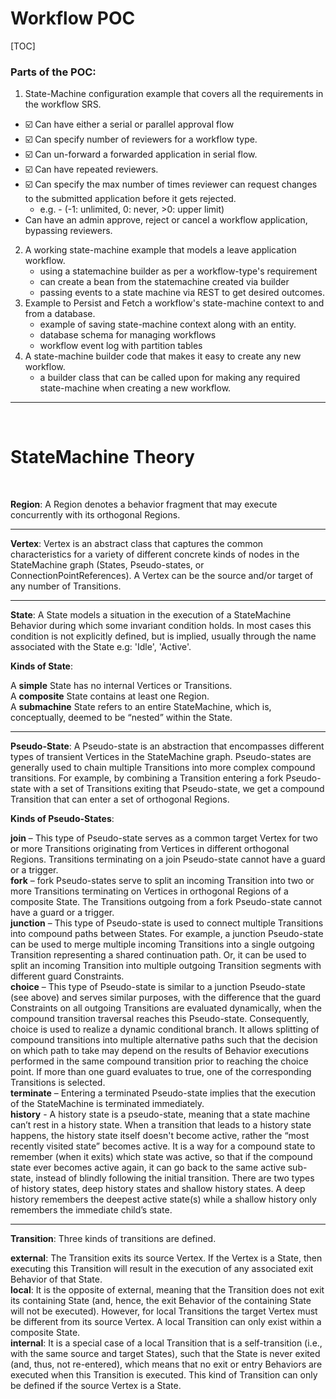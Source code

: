 # Workflow POC

[TOC]

### Parts of the POC:

1. State-Machine configuration example that covers all the requirements in the workflow SRS.

- ☑️ Can have either a serial or parallel approval flow
- ☑️ Can specify number of reviewers for a workflow type.
- ☑️ Can un-forward a forwarded application in serial flow.
- ☑️ Can have repeated reviewers.
- ☑️ Can specify the max number of times reviewer can request changes to the submitted application before it gets
  rejected.
    - e.g. - (-1: unlimited, 0: never, \>0: upper limit)
- Can have an admin approve, reject or cancel a workflow application, bypassing reviewers.

2. A working state-machine example that models a leave application workflow.
    - using a statemachine builder as per a workflow-type's requirement
    - can create a bean from the statemachine created via builder
    - passing events to a state machine via REST to get desired outcomes.
3. Example to Persist and Fetch a workflow's state-machine context to and from a database.
    - example of saving state-machine context along with an entity.
    - database schema for managing workflows
    - workflow event log with partition tables
4. A state-machine builder code that makes it easy to create any new workflow.
    - a builder class that can be called upon for making any required state-machine when creating a new workflow.

---

<br>

# StateMachine Theory

<br>

**Region**: A Region denotes a behavior fragment that may execute concurrently with its orthogonal Regions.

---

**Vertex**: Vertex is an abstract class that captures the common characteristics for a variety of different concrete
kinds of nodes in the StateMachine graph
(States, Pseudo-states, or ConnectionPointReferences). A Vertex can be the source and/or target of any number of
Transitions.

---

**State**: A State models a situation in the execution of a StateMachine Behavior during which some invariant condition
holds. In most cases this condition is
not explicitly defined, but is implied, usually through the name associated with the State e.g: 'Idle', 'Active'.

**Kinds of State**:

A **simple** State has no internal Vertices or Transitions. <br>
A **composite** State contains at least one Region. <br>
A **submachine** State refers to an entire StateMachine, which is, conceptually, deemed to be “nested” within the State.

---

**Pseudo-State**: A Pseudo-state is an abstraction that encompasses different types of transient Vertices in the
StateMachine graph. Pseudo-states are
generally used to chain multiple Transitions into more complex compound transitions. For example, by combining a
Transition entering a fork Pseudo-state with a
set of Transitions exiting that Pseudo-state, we get a compound Transition that can enter a set of orthogonal Regions.

**Kinds of Pseudo-States**:

**join** – This type of Pseudo-state serves as a common target Vertex for two or more Transitions originating from
Vertices in different orthogonal Regions.
Transitions terminating on a join Pseudo-state cannot have a guard or a trigger. <br>
**fork** – fork Pseudo-states serve to split an incoming Transition into two or more Transitions terminating on Vertices
in orthogonal Regions of a composite
State. The Transitions outgoing from a fork Pseudo-state cannot have a guard or a trigger. <br>
**junction** – This type of Pseudo-state is used to connect multiple Transitions into compound paths between States. For
example, a junction Pseudo-state can be
used to merge multiple incoming Transitions into a single outgoing Transition representing a shared continuation path.
Or, it can be used to split an
incoming Transition into multiple outgoing Transition segments with different guard Constraints. <br>
**choice** – This type of Pseudo-state is similar to a junction Pseudo-state (see above) and serves similar purposes,
with the difference that the guard
Constraints on all outgoing Transitions are evaluated dynamically, when the compound transition traversal reaches this
Pseudo-state. Consequently, choice is
used to realize a dynamic conditional branch. It allows splitting of compound transitions into multiple alternative
paths such that the decision on which
path to take may depend on the results of Behavior executions performed in the same compound transition prior to
reaching the choice point. If more than one
guard evaluates to true, one of the corresponding Transitions is selected. <br>
**terminate** – Entering a terminated Pseudo-state implies that the execution of the StateMachine is terminated
immediately. <br>
**history** - A history state is a pseudo-state, meaning that a state machine can’t rest in a history state. When a
transition that leads to a history state
happens, the history state itself doesn't become active, rather the “most recently visited state” becomes active. It is
a way for a compound state to
remember (when it exits) which state was active, so that if the compound state ever becomes active again, it can go back
to the same active sub-state,
instead of blindly following the initial transition. There are two types of history states, deep history states and
shallow history states. A deep history remembers the deepest active state(s) while a shallow history only remembers the
immediate child’s state.

---

**Transition**:
Three kinds of transitions are defined.

**external**: The Transition exits its source Vertex. If the Vertex is a State, then executing this Transition will
result in the execution of any
associated exit Behavior of that State. <br>
**local**: It is the opposite of external, meaning that the Transition does not exit its containing State (and, hence,
the exit Behavior of the containing
State will not be executed). However, for local Transitions the target Vertex must be different from its source Vertex.
A local Transition can only exist
within a composite State. <br>
**internal**: It is a special case of a local Transition that is a self-transition (i.e., with the same source and
target States), such that the State is never
exited (and, thus, not re-entered), which means that no exit or entry Behaviors are executed when this Transition is
executed. This kind of Transition can
only be defined if the source Vertex is a State. <br>